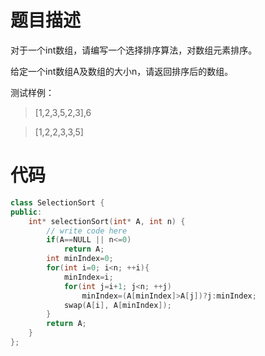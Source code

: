 # 题目描述
对于一个int数组，请编写一个选择排序算法，对数组元素排序。

给定一个int数组A及数组的大小n，请返回排序后的数组。

测试样例：
> [1,2,3,5,2,3],6

> [1,2,2,3,3,5]

# 代码
```cpp
class SelectionSort {
public:
    int* selectionSort(int* A, int n) {
        // write code here
        if(A==NULL || n<=0)
            return A;
        int minIndex=0;
        for(int i=0; i<n; ++i){
            minIndex=i;
            for(int j=i+1; j<n; ++j)
                minIndex=(A[minIndex]>A[j])?j:minIndex;
            swap(A[i], A[minIndex]);
        }
        return A;
    }
};
```
